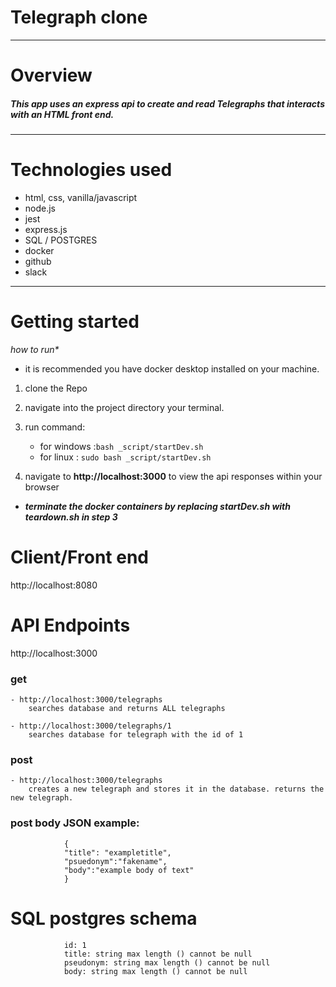 # Telegraph clone

<hr/>

# Overview

##### This app uses an express api to create and read Telegraphs that interacts with an HTML front end.

<hr/>

# Technologies used

- html, css, vanilla/javascript
- node.js 
- jest
- express.js
- SQL / POSTGRES
- docker
- github
- slack

<hr/>

# Getting started
<i>how to run*</i>

* it is recommended you have docker desktop installed on your machine.

1) clone the Repo
0) navigate into the project directory your terminal.
0) run command: 
    - for windows :<code>bash _script/startDev.sh</code>
    - for linux :  <code>sudo bash _script/startDev.sh</code>

0) navigate to <strong>http://localhost:3000</strong> to view the api responses within your browser

- <strong><i>terminate the docker containers by replacing startDev.sh with teardown.sh in step 3</i></strong>

# Client/Front end 

http://localhost:8080

# API Endpoints

http://localhost:3000

### get
    - http://localhost:3000/telegraphs 
        searches database and returns ALL telegraphs

    - http://localhost:3000/telegraphs/1 
        searches database for telegraph with the id of 1
### post
    - http://localhost:3000/telegraphs
        creates a new telegraph and stores it in the database. returns the new telegraph.
    
### post body JSON example:              
                {
                "title": "exampletitle",
                "psuedonym":"fakename",
                "body":"example body of text"
                }

# SQL postgres schema

                id: 1
                title: string max length () cannot be null
                pseudonym: string max length () cannot be null
                body: string max length () cannot be null
